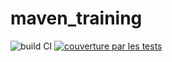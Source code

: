 # maven_training
![build CI](https://github.com/KilianRn/maven_training/actions/workflows/build.yml/badge.svg)
[![couverture par les tests](https://codecov.io/gh/KilianRn/maven_training/branch/main/graph/badge.svg?token=GYP7IKGGYN)](https://codecov.io/gh/KilianRn/maven_training)

